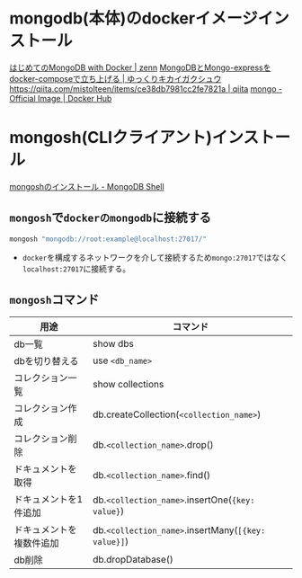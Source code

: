 # mongodb(本体)のdockerイメージインストール
[はじめてのMongoDB with Docker | zenn](https://zenn.dev/optimisuke/articles/d6b248d45f4f5c) 
[MongoDBとMongo-expressをdocker-composeで立ち上げる | ゆっくりキカイガクシュウ](https://laid-back-scientist.com/docker-mongo) 
[https://qiita.com/mistolteen/items/ce38db7981cc2fe7821a | qiita](https://qiita.com/mistolteen/items/ce38db7981cc2fe7821a) 
[mongo - Official Image | Docker Hub](https://hub.docker.com/_/mongo) 

# mongosh(CLIクライアント)インストール
[mongoshのインストール - MongoDB Shell](https://www.mongodb.com/ja-jp/docs/mongodb-shell/install/)

## `mongosh`で`dockerのmongodb`に接続する
```sh
mongosh "mongodb://root:example@localhost:27017/"
```
- `docker`を構成するネットワークを介して接続するため`mongo:27017`ではなく`localhost:27017`に接続する。

## `mongosh`コマンド
|用途|コマンド|
|-|-|
|db一覧|show dbs|
|dbを切り替える|use `<db_name>`|
|コレクション一覧|show collections|
|コレクション作成|db.createCollection(`<collection_name>`)|
|コレクション削除|db.`<collection_name>`.drop()|
|ドキュメントを取得|db.`<collection_name>`.find()|
|ドキュメントを1件追加|db.`<collection_name>`.insertOne(`{key: value}`)|
|ドキュメントを複数件追加|db.`<collection_name>`.insertMany(`[{key: value}]`)|
|db削除|db.dropDatabase()|
